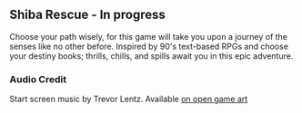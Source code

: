 ## Shiba Rescue - In progress
Choose your path wisely, for this game will take you upon a journey of the senses like no other before. 
Inspired by 90's text-based RPGs and choose your destiny books; thrills, chills, and spills await you in this epic adventure. 


### Audio Credit
Start screen music by Trevor Lentz. Available [on open game art](https://opengameart.org/content/pixel-river)

